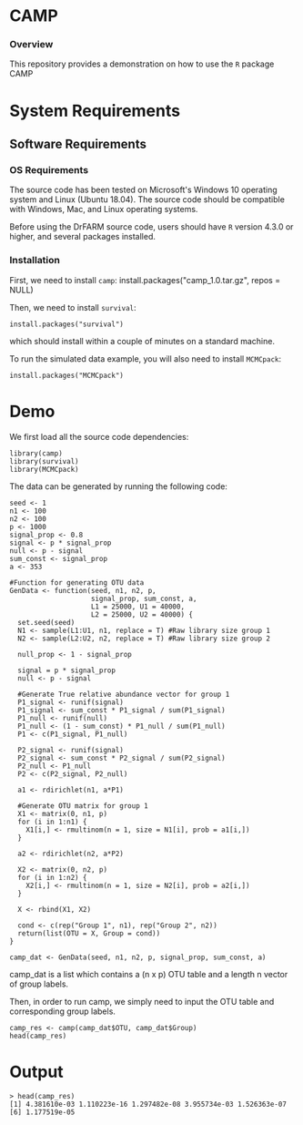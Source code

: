 # CAMP

### Overview
This repository provides a demonstration on how to use the `R` package CAMP

# System Requirements

## Software Requirements

### OS Requirements

The source code has been tested on Microsoft's Windows 10 operating system and Linux (Ubuntu 18.04). The source code should be compatible with Windows, Mac, and Linux operating systems.

Before using the DrFARM source code, users should have `R` version 4.3.0 or higher, and several packages installed.

### Installation  
First, we need to install `camp`:
    install.packages("camp_1.0.tar.gz", repos = NULL)

Then, we need to install `survival`:  

    install.packages("survival")
    
which should install within a couple of minutes on a standard machine.
   
To run the simulated data example, you will also need to install `MCMCpack`:  

    install.packages("MCMCpack")

# Demo

We first load all the source code dependencies:

```
library(camp)
library(survival)
library(MCMCpack)
```

The data can be generated by running the following code:

```
seed <- 1
n1 <- 100
n2 <- 100
p <- 1000
signal_prop <- 0.8
signal <- p * signal_prop
null <- p - signal
sum_const <- signal_prop
a <- 353

#Function for generating OTU data
GenData <- function(seed, n1, n2, p, 
                    signal_prop, sum_const, a,
                    L1 = 25000, U1 = 40000,
                    L2 = 25000, U2 = 40000) {
  set.seed(seed)
  N1 <- sample(L1:U1, n1, replace = T) #Raw library size group 1
  N2 <- sample(L2:U2, n2, replace = T) #Raw library size group 2
  
  null_prop <- 1 - signal_prop
  
  signal = p * signal_prop
  null <- p - signal
  
  #Generate True relative abundance vector for group 1
  P1_signal <- runif(signal)
  P1_signal <- sum_const * P1_signal / sum(P1_signal)
  P1_null <- runif(null)
  P1_null <- (1 - sum_const) * P1_null / sum(P1_null)
  P1 <- c(P1_signal, P1_null)
  
  P2_signal <- runif(signal)
  P2_signal <- sum_const * P2_signal / sum(P2_signal)
  P2_null <- P1_null
  P2 <- c(P2_signal, P2_null)
  
  a1 <- rdirichlet(n1, a*P1)
  
  #Generate OTU matrix for group 1
  X1 <- matrix(0, n1, p)
  for (i in 1:n1) {
    X1[i,] <- rmultinom(n = 1, size = N1[i], prob = a1[i,])
  }
  
  a2 <- rdirichlet(n2, a*P2)
  
  X2 <- matrix(0, n2, p)
  for (i in 1:n2) {
    X2[i,] <- rmultinom(n = 1, size = N2[i], prob = a2[i,])
  }
  
  X <- rbind(X1, X2)
  
  cond <- c(rep("Group 1", n1), rep("Group 2", n2))
  return(list(OTU = X, Group = cond))
}

camp_dat <- GenData(seed, n1, n2, p, signal_prop, sum_const, a)
```

camp_dat is a list which contains a (n x p) OTU table and a length n vector of group labels.

Then, in order to run camp, we simply need to input the OTU table and corresponding group labels.
```
camp_res <- camp(camp_dat$OTU, camp_dat$Group)
head(camp_res)
```

# Output
```
> head(camp_res)
[1] 4.381610e-03 1.110223e-16 1.297482e-08 3.955734e-03 1.526363e-07
[6] 1.177519e-05

```
